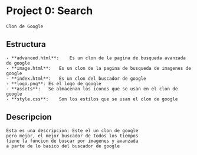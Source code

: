 # Project 0: Search
    Clon de Google

## Estructura
    - **advanced.html**:    Es un clon de la pagina de busqueda avanzada de google
    - **image.html**:   Es un clon de la pagina de busqueda de imagenes de google
    - **index.html**:   Es un clon del buscador de google
    - **logo.png**: Es el logo de google
    - **assets**:   Se almacenan los iconos que se usan en el clon de google
    - **style.css**:    Son los estilos que se usan el clon de google

## Descripcion

    Esta es una descripcion: Este el un clon de google
    pero mejor, el mejor buscador de todos los tiempos
    tiene la funcion de buscar por imagenes y avanzada
    a parte de lo basico del buscador de google